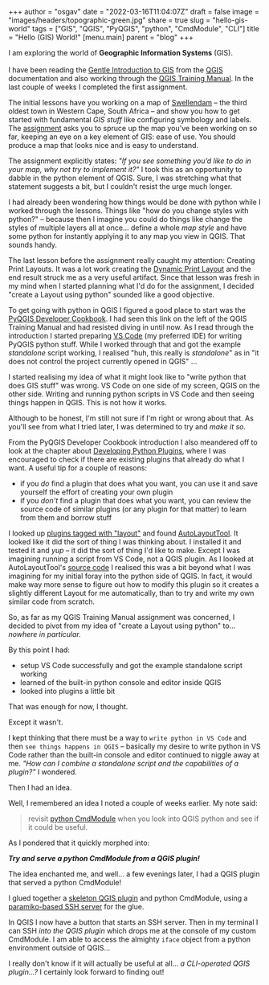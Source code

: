 
+++
author = "osgav"
date = "2022-03-16T11:04:07Z"
draft = false
image = "images/headers/topographic-green.jpg"
share = true
slug = "hello-gis-world"
tags = ["GIS", "QGIS", "PyQGIS", "python", "CmdModule", "CLI"]
title = "Hello (GIS) World!"
[menu.main]
parent = "blog"
+++

I am exploring the world of **Geographic Information Systems** (GIS).
<br><br>
I have been reading the [Gentle Introduction to GIS](https://docs.qgis.org/3.16/en/docs/gentle_gis_introduction/index.html) from the [QGIS](https://www.qgis.org/) documentation and also working through the [QGIS Training Manual](https://docs.qgis.org/3.16/en/docs/training_manual/index.html). In the last couple of weeks I completed the first assignment.

<!--more-->

The initial lessons have you working on a map of [Swellendam](https://en.wikipedia.org/wiki/Swellendam) – the third oldest town in Western Cape, South Africa – and show you how to get started with fundamental *GIS stuff* like configuring symbology and labels. The [assignment](https://docs.qgis.org/3.16/en/docs/training_manual/map_composer/day_1_assignment.html) asks you to spruce up the map you've been working on so far, keeping an eye on a key element of GIS: ease of use. You should produce a map that looks nice and is easy to understand.

The assignment explicitly states: *"If you see something you’d like to do in your map, why not try to implement it?"* I took this as an opportunity to dabble in the python element of QGIS. Sure, I was stretching what that statement suggests a bit, but I couldn't resist the urge much longer.

I had already been wondering how things would be done with python while I worked through the lessons. Things like "how do you change styles with python?" – because then I imagine you could do things like change the styles of multiple layers all at once... define a whole *map style* and have some python for instantly applying it to any map you view in QGIS. That sounds handy.

The last lesson before the assignment really caught my attention: Creating Print Layouts. It was a lot work creating the [Dynamic Print Layout](https://docs.qgis.org/3.16/en/docs/training_manual/map_composer/dynamic_layout.html) and the end result struck me as a very useful artifact. Since that lesson was fresh in my mind when I started planning what I'd do for the assignment, I decided "create a Layout using python" sounded like a good objective.

To get going with python in QGIS I figured a good place to start was the [PyQGIS Developer Cookbook](https://docs.qgis.org/3.16/en/docs/pyqgis_developer_cookbook/index.html). I had seen this link on the left of the QGIS Training Manual and had resisted diving in until now. As I read through the introduction I started preparing [VS Code](https://vscode.github.com/) (my preferred IDE) for writing PyQGIS python stuff. While I worked through that and got the example *standalone* script working, I realised "huh, this really is *standalone*" as in "it does not control the project currently opened in QGIS" ... 

I started realising my idea of what it might look like to "write python that does GIS stuff" was wrong. VS Code on one side of my screen, QGIS on the other side. Writing and running python scripts in VS Code and then seeing things happen in QGIS. This is not how it works. 

Although to be honest, I'm still not sure if I'm right or wrong about that. As you'll see from what I tried later, I was determined to try and *make it so.* 

From the PyQGIS Developer Cookbook introduction I also meandered off to look at the chapter about [Developing Python Plugins](https://docs.qgis.org/3.16/en/docs/pyqgis_developer_cookbook/plugins/index.html), where I was encouraged to check if there are existing plugins that already do what I want. A useful tip for a couple of reasons:

- if you *do* find a plugin that does what you want, you can use it and save yourself the effort of creating your own plugin
- if you *don't* find a plugin that does what you want, you can review the source code of similar plugins (or any plugin for that matter) to learn from them and borrow stuff

I looked up [plugins tagged with "layout"](https://plugins.qgis.org/plugins/tags/layout/) and found [AutoLayoutTool](https://plugins.qgis.org/plugins/AutoLayoutTool/). It looked like it did the sort of thing I was thinking about. I installed it and tested it and *yup* – it did the sort of thing I'd like to make. Except I was imagining running a script from VS Code, not a QGIS plugin. As I looked at AutoLayoutTool's [source code](https://github.com/sylsta/AutoLayoutTool/blob/main/AutoLayoutTool.py) I realised this was a bit beyond what I was imagining for my initial foray into the python side of QGIS. In fact, it would make way more sense to figure out how to modify this plugin so it creates a slightly different Layout for me automatically, than to try and write my own similar code from scratch. 

So, as far as my QGIS Training Manual assignment was concerned, I decided to pivot from my idea of "create a Layout using python" to... *nowhere in particular.* 

By this point I had: 

- setup VS Code successfully and got the example standalone script working
- learned of the built-in python console and editor inside QGIS 
- looked into plugins a little bit

That was enough for now, I thought.

Except it wasn't. 

I kept thinking that there must be a way to `write python in VS Code` and then `see things happens in QGIS` – basically my desire to write python in VS Code rather than the built-in console and editor continued to niggle away at me. *"How can I combine a standalone script and the capabilities of a plugin?"* I wondered.

Then I had an idea. 

Well, I remembered an idea I noted a couple of weeks earlier. My note said: 

> revisit [python CmdModule](https://docs.python.org/3/library/cmd.html) when you look into QGIS python and see if it could be useful.

As I pondered that it quickly morphed into: 

***Try and serve a python CmdModule from a QGIS plugin!***

The idea enchanted me, and well... a few evenings later, I had a QGIS plugin that served a python CmdModule! 

I glued together a [skeleton QGIS plugin](https://github.com/wonder-sk/qgis-minimal-plugin) and python CmdModule, using a [paramiko-based SSH server](https://github.com/ramonmeza/PythonSSHServerTutorial) for the glue. 

In QGIS I now have a button that starts an SSH server. Then in my terminal I can SSH *into the QGIS plugin* which drops me at the console of my custom CmdModule. I am able to access the almighty `iface` object from a python environment outside of QGIS...

I really don't know if it will actually be useful at all... *a CLI-operated QGIS plugin...?* I certainly look forward to finding out!
